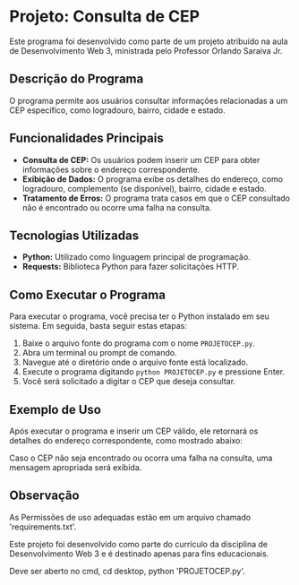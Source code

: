 # Projeto: Consulta de CEP

Este programa foi desenvolvido como parte de um projeto atribuído na aula de Desenvolvimento Web 3, ministrada pelo Professor Orlando Saraiva Jr.

## Descrição do Programa

O programa permite aos usuários consultar informações relacionadas a um CEP específico, como logradouro, bairro, cidade e estado.

## Funcionalidades Principais

- **Consulta de CEP:** Os usuários podem inserir um CEP para obter informações sobre o endereço correspondente.
- **Exibição de Dados:** O programa exibe os detalhes do endereço, como logradouro, complemento (se disponível), bairro, cidade e estado.
- **Tratamento de Erros:** O programa trata casos em que o CEP consultado não é encontrado ou ocorre uma falha na consulta.

## Tecnologias Utilizadas

- **Python:** Utilizado como linguagem principal de programação.
- **Requests:** Biblioteca Python para fazer solicitações HTTP.

## Como Executar o Programa

Para executar o programa, você precisa ter o Python instalado em seu sistema. Em seguida, basta seguir estas etapas:

1. Baixe o arquivo fonte do programa com o nome `PROJETOCEP.py`.
2. Abra um terminal ou prompt de comando.
3. Navegue até o diretório onde o arquivo fonte está localizado.
4. Execute o programa digitando `python PROJETOCEP.py` e pressione Enter.
5. Você será solicitado a digitar o CEP que deseja consultar.

## Exemplo de Uso

Após executar o programa e inserir um CEP válido, ele retornará os detalhes do endereço correspondente, como mostrado abaixo:

Caso o CEP não seja encontrado ou ocorra uma falha na consulta, uma mensagem apropriada será exibida.

## Observação
As Permissões de uso adequadas estão em um arquivo chamado 'requirements.txt'.

Este projeto foi desenvolvido como parte do currículo da disciplina de Desenvolvimento Web 3 e é destinado apenas para fins educacionais.

Deve ser aberto no cmd, cd desktop, python 'PROJETOCEP.py'.